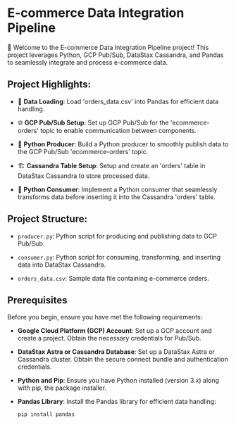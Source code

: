 # E-commerce Data Integration Pipeline

🚀 Welcome to the E-commerce Data Integration Pipeline project! This project leverages Python, GCP Pub/Sub, DataStax Cassandra, and Pandas to seamlessly integrate and process e-commerce data.

## Project Highlights:

- 📁 **Data Loading**: Load 'orders_data.csv' into Pandas for efficient data handling.

- 🌐 **GCP Pub/Sub Setup**: Set up GCP Pub/Sub for the 'ecommerce-orders' topic to enable communication between components.

- 🐍 **Python Producer**: Build a Python producer to smoothly publish data to the GCP Pub/Sub 'ecommerce-orders' topic.

- 🏗️ **Cassandra Table Setup**: Setup and create an 'orders' table in DataStax Cassandra to store processed data.

- 🔄 **Python Consumer**: Implement a Python consumer that seamlessly transforms data before inserting it into the Cassandra 'orders' table.

## Project Structure:

- `producer.py`: Python script for producing and publishing data to GCP Pub/Sub.

- `consumer.py`: Python script for consuming, transforming, and inserting data into DataStax Cassandra.

- `orders_data.csv`: Sample data file containing e-commerce orders.

## Prerequisites

Before you begin, ensure you have met the following requirements:

- **Google Cloud Platform (GCP) Account**: Set up a GCP account and create a project. Obtain the necessary credentials for Pub/Sub.

- **DataStax Astra or Cassandra Database**: Set up a DataStax Astra or Cassandra cluster. Obtain the secure connect bundle and authentication credentials.

- **Python and Pip**: Ensure you have Python installed (version 3.x) along with pip, the package installer.

- **Pandas Library**: Install the Pandas library for efficient data handling:
  ```bash
  pip install pandas
